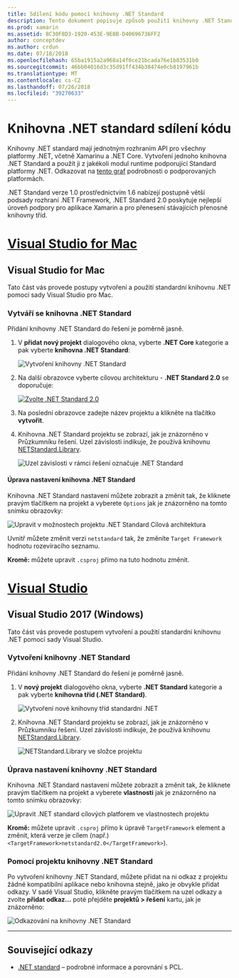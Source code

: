 ```yaml
---
title: Sdílení kódu pomocí knihovny .NET Standard
description: Tento dokument popisuje způsob použití knihovny .NET Standard ke sdílení kódu. Popisuje vytvoření knihovny .NET Standard, úpravy nastavení a použití v aplikaci.
ms.prod: xamarin
ms.assetid: 8C30F8D3-1920-453E-9E8B-D40696736FF2
author: conceptdev
ms.author: crdun
ms.date: 07/18/2018
ms.openlocfilehash: 65ba1915a2a968a14f0ce21bcada76e1b83531b0
ms.sourcegitcommit: 46bb04016d3c35d91ff434b38474e0cb8197961b
ms.translationtype: MT
ms.contentlocale: cs-CZ
ms.lasthandoff: 07/26/2018
ms.locfileid: "39270633"
---
```

# <a name="net-standard-library-code-sharing"></a>Knihovna .NET standard sdílení kódu

Knihovny .NET standard mají jednotným rozhraním API pro všechny platformy .NET, včetně Xamarinu a .NET Core. Vytvoření jednoho knihovna .NET Standard a použít ji z jakékoli modul runtime podporující Standard platformy .NET. Odkazovat na [tento graf](https://docs.microsoft.com/dotnet/standard/net-standard#net-implementation-support) podrobnosti o podporovaných platformách.

.NET Standard verze 1.0 prostřednictvím 1.6 nabízejí postupně větší podsady rozhraní .NET Framework, .NET Standard 2.0 poskytuje nejlepší úroveň podpory pro aplikace Xamarin a pro přenesení stávajících přenosné knihovny tříd.

# <a name="visual-studio-for-mactabmacos"></a>[Visual Studio for Mac](#tab/macos)

## <a name="visual-studio-for-mac"></a>Visual Studio for Mac

Tato část vás provede postupy vytvoření a použití standardní knihovnu .NET pomocí sady Visual Studio pro Mac.

### <a name="creating-a-net-standard-library"></a>Vytváří se knihovna .NET Standard

Přidání knihovny .NET Standard do řešení je poměrně jasně.

1. V **přidat nový projekt** dialogového okna, vyberte **.NET Core** kategorie a pak vyberte **knihovna .NET Standard**:

    ![Vytvoření knihovny .NET Standard](net-standard-images/vsm01-m157.png "vytvoření nové .NET Standard knihovny")

2. Na další obrazovce vyberte cílovou architekturu - **.NET Standard 2.0** se doporučuje:

    [![Zvolte .NET Standard 2.0](net-standard-images/vsm01a-m157-sml.png)](net-standard-images/vsm01a-m157.png#lightbox)

3. Na poslední obrazovce zadejte název projektu a klikněte na tlačítko **vytvořit**.

4. Knihovna .NET Standard projektu se zobrazí, jak je znázorněno v Průzkumníku řešení. Uzel závislosti indikuje, že používá knihovnu [NETStandard.Library](https://www.nuget.org/packages/NETStandard.Library/).

    ![Uzel závislosti v rámci řešení označuje .NET Standard](net-standard-images/vsm02-m157.png)

#### <a name="editing-net-standard-library-settings"></a>Úprava nastavení knihovna .NET Standard

Knihovna .NET Standard nastavení můžete zobrazit a změnit tak, že kliknete pravým tlačítkem na projekt a vyberete `Options` jak je znázorněno na tomto snímku obrazovky:

![Upravit v možnostech projektu .NET Standard Cílová architektura](net-standard-images/vsm03-m157.png "upravit verzi rozhraní .NET Framework standardní cíl v možnostech projektu")

Uvnitř můžete změnit verzi `netstandard` tak, že změníte `Target Framework` hodnotu rozevíracího seznamu.

**Kromě:** můžete upravit `.csproj` přímo na tuto hodnotu změnit.

# <a name="visual-studiotabwindows"></a>[Visual Studio](#tab/windows)

## <a name="visual-studio-2017-windows"></a>Visual Studio 2017 (Windows)

Tato část vás provede postupem vytvoření a použití standardní knihovnu .NET pomocí sady Visual Studio.

### <a name="creating-a-net-standard-library"></a>Vytvoření knihovny .NET Standard

Přidání knihovny .NET Standard do řešení je poměrně jasně.

1. V **nový projekt** dialogového okna, vyberte **.NET Standard** kategorie a pak vyberte **knihovna tříd (.NET Standard)**.

    ![Vytvoření nové knihovny tříd standardní .NET](net-standard-images/vs01-w157.png "vytvořit novou .NET Standard knihovnu tříd")

2. Knihovna .NET Standard projektu se zobrazí, jak je znázorněno v Průzkumníku řešení. Uzel závislosti indikuje, že používá knihovnu [NETStandard.Library](https://www.nuget.org/packages/NETStandard.Library/).

    ![NETStandard.Library ve složce projektu](net-standard-images/vs02-w157.png "projekt .NET Standard v řešení")

### <a name="editing-net-standard-library-settings"></a>Úprava nastavení knihovny .NET Standard

Knihovna .NET Standard nastavení můžete zobrazit a změnit tak, že kliknete pravým tlačítkem na projekt a vyberete **vlastnosti** jak je znázorněno na tomto snímku obrazovky:

![Upravit .NET standard cílových platforem ve vlastnostech projektu](net-standard-images/vs03-w157.png "odkazovat stejným způsobem jako ostatní projekty knihovny .NET Standard")

**Kromě:** můžete upravit `.csproj` přímo k úpravě `TargetFramework` element a změnit, která verze je cílem (např.) `<TargetFramework>netstandard2.0</TargetFramework>`).

### <a name="using-a-net-standard-library-project"></a>Pomocí projektu knihovny .NET Standard

Po vytvoření knihovny .NET Standard, můžete přidat na ni odkaz z projektu žádné kompatibilní aplikace nebo knihovna stejně, jako je obvykle přidat odkazy. V sadě Visual Studio, klikněte pravým tlačítkem na uzel odkazy a zvolte **přidat odkaz...**  poté přejděte **projektů > řešení** kartu, jak je znázorněno:

![Odkazování na knihovny .NET Standard](net-standard-images/vs04.png "v sadě Visual Studio, klikněte pravým tlačítkem na uzel odkazy a zvolte Přidat odkaz... potom přepněte na kartu řešení projektů, jak je znázorněno")

-----

## <a name="related-links"></a>Související odkazy

* [.NET standard](https://docs.microsoft.com/dotnet/standard/net-standard) – podrobné informace a porovnání s PCL.
